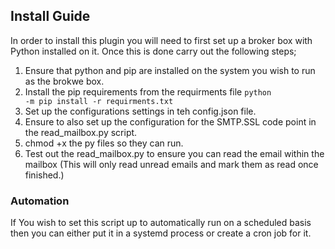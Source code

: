## Install Guide ##
In order to install this plugin you will need to first set up a broker box with Python installed on it. Once this is done carry out the following steps;
1. Ensure that python and pip are installed on the system you wish to run as the brokwe box.
1. Install the pip requirements from the requirments file <code>python -m pip install -r requirments.txt</code>
1. Set up the configurations settings in teh config.json file.
1. Ensure to also set up the configuration for the SMTP.SSL code point in the read_mailbox.py script.
1. chmod +x the py files so they can run.
1. Test out the read_mailbox.py to ensure you can read the email within the mailbox (This will only read unread emails and mark them as read once finished.)

### Automation ###
If You wish to set this script up to automatically run on a scheduled basis then you can either put it in a systemd process or create a cron job for it.
